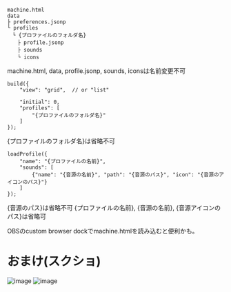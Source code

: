 ```
machine.html
data
├ preferences.jsonp
└ profiles
　└ {プロファイルのフォルダ名}
　　├ profile.jsonp
　　├ sounds
　　└ icons
```
machine.html, data, profile.jsonp, sounds, iconsは名前変更不可

```
build({
	"view": "grid",  // or "list"

	"initial": 0,
	"profiles": [
		"{プロファイルのフォルダ名}"
	]
});
```
{プロファイルのフォルダ名}は省略不可

```
loadProfile({
	"name": "{プロファイルの名前}",
	"sounds": [
		{"name": "{音源の名前}", "path": "{音源のパス}", "icon": "{音源のアイコンのパス}"}
	]
});
```
{音源のパス}は省略不可
{プロファイルの名前}, {音源の名前}, {音源アイコンのパス}は省略可

OBSのcustom browser dockでmachine.htmlを読み込むと便利かも。

# おまけ(スクショ)
![image](https://github.com/user-attachments/assets/fae4115d-ef22-434d-888d-d2763fa0d7b7)
![image](https://github.com/user-attachments/assets/c7d93f97-4f3e-4018-bf2a-85ccfdaa6659)
